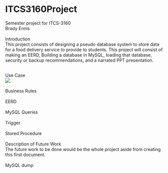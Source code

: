 # ITCS3160Project
Semester project for ITCS-3160
<br>
Brady Ennis
<br><br>
Introduction
<br>
  This project consists of designing a pseudo database system to store data for a food delivery service to provide to students. This project will consist of making an EERD, Building a database in MySQL, loading that database, security or backup recommendations, and a narrated PPT presentation.
<br><br>
  
Use Case
<br>
![](Screen%Shot%2020-04-07%at%3.37.57%PM.png)
<br><br>
Business Rules
<br><br>
EERD
<br><br>
MySQL Queries
<br><br>
Trigger
<br><br>
Stored Procedure
<br><br>
Description of Future Work
<br>
  The future work to be done would be the whole project aside from creating this first document.
<br><br>
MySQL dump
